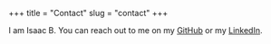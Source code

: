 +++
title = "Contact"
slug = "contact"
+++

I am Isaac B.
You can reach out to me on my [GitHub](https://github.com/patoracode/) or my [LinkedIn](https://www.linkedin.com/in/isaacbes/).